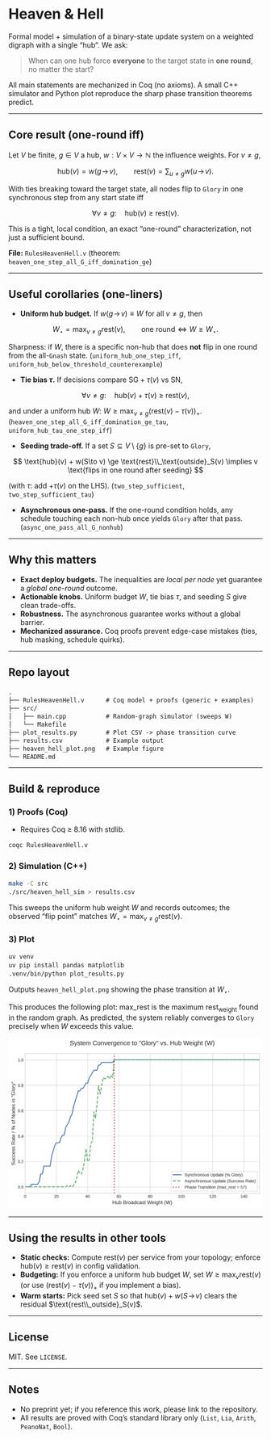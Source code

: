 # Heaven & Hell

Formal model + simulation of a binary-state update system on a weighted digraph with a single “hub”. We ask:

> When can one hub force **everyone** to the target state in **one round**, no matter the start?

All main statements are mechanized in Coq (no axioms). A small C++ simulator and Python plot reproduce the sharp phase transition theorems predict.

------

## Core result (one-round iff)

Let $V$ be finite, $g\in V$ a hub, $w:V\times V\to\mathbb{N}$ the influence weights. For $v\neq g$,

$$
\text{hub}(v)=w(g\!\to\! v),\qquad \text{rest}(v)=\sum_{u\neq g} w(u\!\to\! v).
$$

With ties breaking toward the target state, all nodes flip to `Glory` in one synchronous step from any start state iff

$$
\forall v\neq g:\quad \text{hub}(v)\ \ge\ \text{rest}(v).
$$

This is a tight, local condition, an exact “one-round” characterization, not just a sufficient bound.

**File:** `RulesHeavenHell.v` (theorem: `heaven_one_step_all_G_iff_domination_ge`)

------

## Useful corollaries (one-liners)

- **Uniform hub budget.** If $w(g\!\to\! v)\equiv W$ for all $v\neq g$, then

$$
W_\star=\max_{v\neq g}\text{rest}(v),\qquad
    \text{one round}\iff W\ge W_\star.
$$

  Sharpness: if $W$, there is a specific non-hub that does **not** flip in one round from the all-`Gnash` state.
   (`uniform_hub_one_step_iff`, `uniform_hub_below_threshold_counterexample`)

- **Tie bias $\tau$.** If decisions compare $\mathrm{SG}+\tau(v)$ vs $\mathrm{SN}$,

$$
\forall v\neq g:\quad \text{hub}(v)+\tau(v)\ \ge\ \text{rest}(v),
$$

  and under a uniform hub $W$: $W\ge \max_{v\neq g}(\text{rest}(v)-\tau(v))_+$.
   (`heaven_one_step_all_G_iff_domination_ge_tau`, `uniform_hub_tau_one_step_iff`)

- **Seeding trade-off.** If a set $S\subseteq V\setminus\{g\}$ is pre-set to `Glory`,

$$ \text{hub}(v) + w(S\to v) \ge \text{rest}\\_\text{outside}_S(v) \implies v \text{flips in one round after seeding} $$

  (with $\tau$: add $+\tau(v)$ on the LHS).
   (`two_step_sufficient`, `two_step_sufficient_tau`)

- **Asynchronous one-pass.** If the one-round condition holds, any schedule touching each non-hub once yields `Glory` after that pass.
   (`async_one_pass_all_G_nonhub`)

------

## Why this matters

- **Exact deploy budgets.** The inequalities are *local per node* yet guarantee a *global one-round* outcome.
- **Actionable knobs.** Uniform budget $W$, tie bias $\tau$, and seeding $S$ give clean trade-offs.
- **Robustness.** The asynchronous guarantee works without a global barrier.
- **Mechanized assurance.** Coq proofs prevent edge-case mistakes (ties, hub masking, schedule quirks).

------

## Repo layout

```
.
├── RulesHeavenHell.v      # Coq model + proofs (generic + examples)
├── src/
│   ├── main.cpp           # Random-graph simulator (sweeps W)
│   └── Makefile
├── plot_results.py        # Plot CSV -> phase transition curve
├── results.csv            # Example output
├── heaven_hell_plot.png   # Example figure
└── README.md
```

------

## Build & reproduce

### 1) Proofs (Coq)

- Requires Coq ≥ 8.16 with stdlib.

```bash
coqc RulesHeavenHell.v
```

### 2) Simulation (C++)

```bash
make -C src
./src/heaven_hell_sim > results.csv
```

This sweeps the uniform hub weight $W$ and records outcomes; the observed “flip point” matches $W_\star=\max_{v\neq g}\text{rest}(v)$.

### 3) Plot

```bash
uv venv
uv pip install pandas matplotlib
.venv/bin/python plot_results.py
```

Outputs `heaven_hell_plot.png` showing the phase transition at $W_\star$.



This produces the following plot:  $\text{max}\_{\text{rest}}$ is the maximum $\text{rest}_{\text{weight}}$ found in the random graph. As predicted, the system reliably converges to `Glory` precisely when $W$ exceeds this value. 



![Simulation Results](heaven_hell_plot.png)

------

## Using the results in other tools

- **Static checks:** Compute $\text{rest}(v)$ per service from your topology; enforce $\text{hub}(v)\ge\text{rest}(v)$ in config validation.
- **Budgeting:** If you enforce a uniform hub budget $W$, set $W\ge\max_v\text{rest}(v)$ (or use $(\text{rest}(v)-\tau(v))_+$ if you implement a bias).
- **Warm starts:** Pick seed set $S$ so that $\text{hub}(v)+w(S\!\to\! v)$ clears the residual $\text{rest\\_outside}_S(v)$.

------

## License

MIT. See `LICENSE`.

------

## Notes

- No preprint yet; if you reference this work, please link to the repository.
- All results are proved with Coq’s standard library only (`List`, `Lia`, `Arith`, `PeanoNat`, `Bool`).
